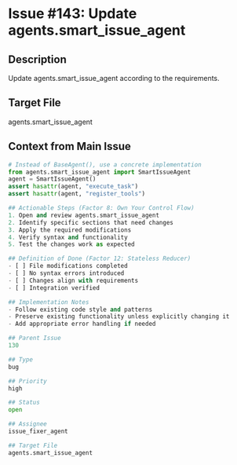 # Issue #143: Update agents.smart_issue_agent

## Description
Update agents.smart_issue_agent according to the requirements.

## Target File
agents.smart_issue_agent

## Context from Main Issue

```python
# Instead of BaseAgent(), use a concrete implementation
from agents.smart_issue_agent import SmartIssueAgent
agent = SmartIssueAgent()
assert hasattr(agent, "execute_task")
assert hasattr(agent, "register_tools") 

## Actionable Steps (Factor 8: Own Your Control Flow)
1. Open and review agents.smart_issue_agent
2. Identify specific sections that need changes
3. Apply the required modifications
4. Verify syntax and functionality
5. Test the changes work as expected

## Definition of Done (Factor 12: Stateless Reducer)
- [ ] File modifications completed
- [ ] No syntax errors introduced
- [ ] Changes align with requirements
- [ ] Integration verified

## Implementation Notes
- Follow existing code style and patterns
- Preserve existing functionality unless explicitly changing it
- Add appropriate error handling if needed

## Parent Issue
130

## Type
bug

## Priority
high

## Status
open

## Assignee
issue_fixer_agent

## Target File
agents.smart_issue_agent
